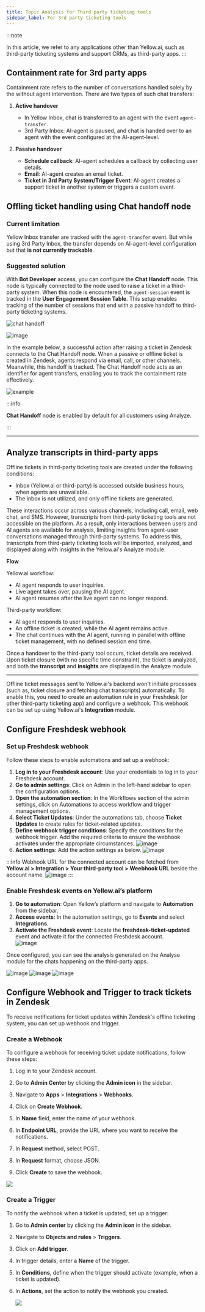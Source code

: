 ```yaml
---
title: Topic Analysis for Third party ticketing tools 
sidebar_label: For 3rd party ticketing tools
---
```




:::note 

In this article, we refer to any applications other than Yellow.ai, such as third-party ticketing systems and support CRMs, as third-party apps.
:::



## Containment rate for 3rd party apps 


Containment rate refers to the number of conversations handled solely by the  without agent intervention. There are two types of such chat transfers:

1. **Active handover**
    - In Yellow Inbox, chat is transferred to an agent with the event `agent-transfer`.
    - 3rd Party Inbox: AI-agent is paused, and chat is handed over to an agent with the event configured at the AI-agent-level.  

2. **Passive handover**
    - **Schedule callback**: AI-agent schedules a callback by collecting user details.
    - **Email**: AI-agent creates an email ticket.
    - **Ticket in 3rd Party System/Trigger Event**: AI-agent creates a support ticket in another system or triggers a custom event.


## Offling ticket handling using Chat handoff node 

### Current limitation 

Yellow Inbox transfer are tracked with the `agent-transfer` event. But while using 3rd Party Inbox, the transfer depends on AI-agent-level configuration but that **is not currently trackable**.

### Suggested solution

With **Bot Developer** access, you can configure the **Chat Handoff** node. This node is typically connected to the node used to raise a ticket in a third-party system. When this node is encountered, the `agent-session` event is tracked in the **User Engagement Session Table**. This setup enables tracking of the number of sessions that end with a passive handoff to third-party ticketing systems.

![chat handoff](https://imgur.com/ix6sMpU.png)

![image](https://imgur.com/CvniYAF.png)

In the example below, a successful action after raising a ticket in Zendesk connects to the Chat Handoff node. When a passive or offline ticket is created in Zendesk, agents respond via email, call, or other channels. Meanwhile, this handoff is tracked. The Chat Handoff node acts as an identifier for agent transfers, enabling you to track the containment rate effectively.

![example](https://lh7-rt.googleusercontent.com/docsz/AD_4nXcsCC_H9djVb0DBv3R2mmRlu3MaPocs-mOtzxyBiTN61wnlFRsUSrFsGbJgir3VnEn7flwiTgzCjlkJ4K4JnC7IJ7CkJ--5dd5QH3KB2oGDDMjdr95mXAtaiEQrj2RupK6Lv3B2I_5tMuKE-zOzytyee-Q-?key=doHOJQMEdYvKlVOmPCYX8w)

:::info

**Chat Handoff** node is enabled by default for all customers using Analyze.

:::


------------


## Analyze transcripts in third-party apps

Offline tickets in third-party ticketing tools are created under the following conditions:
* Inbox (Yellow.ai or third-party) is accessed outside business hours, when agents are unavailable.
* The inbox is not utilized, and only offline tickets are generated.

These interactions occur across various channels, including call, email, web chat, and SMS. However, transcripts from third-party ticketing tools are not accessible on the platform. As a result, only interactions between users and AI agents are available for analysis, limiting insights from agent-user conversations managed through third-party systems. To address this, transcripts from third-party ticketing tools will be imported, analyzed, and displayed along with insights in the Yellow.ai's Analyze module.

**Flow**

Yellow.ai workflow:
* AI agent responds to user inquiries.
* Live agent takes over, pausing the AI agent.
* AI agent resumes after the live agent can no longer respond.

Third-party workflow:
* AI agent responds to user inquiries.
* An offline ticket is created, while the AI agent remains active.
* The chat continues with the AI agent, running in parallel with offline ticket management, with no defined session end time.

Once a handover to the third-party tool occurs, ticket details are received. Upon ticket closure (with no specific time constraint), the ticket is analyzed, and both the **transcript** and **insights** are displayed in the Analyze module.

----------

Offline ticket messages sent to Yellow.ai's backend won't initiate processes (such as, ticket closure and fetching chat transcripts) automatically. To enable this, you need to create an automation rule in your Freshdesk (or other third-party ticketing app) and configure a webhook. This webhook can be set up using Yellow.ai's **Integration** module.


## Configure Freshdesk webhook

### Set up Freshdesk webhook

Follow these steps to enable automations and set up a webhook: 

1. **Log in to your Freshdesk account**: Use your credentials to log in to your Freshdesk account.
2. **Go to admin settings**: Click on Admin in the left-hand sidebar to open the configuration options.
3. **Open the automation section**: In the Workflows section of the admin settings, click on Automations to access workflow and trigger management options.
4. **Select Ticket Updates**: Under the automations tab, choose **Ticket Updates** to create rules for ticket-related updates.
5. **Define webhook trigger conditions**: Specify the conditions for the webhook trigger. Add the required criteria to ensure the webhook activates under the appropriate circumstances.
    ![image](https://imgur.com/EJQDhEC.png)
6. **Action settings**: Add the action settings as below.
    ![image](https://imgur.com/uWwm48Q.png)


:::info
Webhook URL for the connected account can be fetched from **Yellow.ai > Integration > Your third-party tool > Weebhook URL** beside the account name.
    ![image](https://imgur.com/GLJbBRc.png)
:::

### Enable Freshdesk events on Yellow.ai’s platform  

1. **Go to automation**: Open Yellow’s platform and navigate to **Automation** from the sidebar.  
2. **Access events**: In the automation settings, go to **Events** and select **Integrations**.  
3. **Activate the Freshdesk event**: Locate the **freshdesk-ticket-updated** event and activate it for the connected Freshdesk account.  
    ![image](https://imgur.com/7TlMBkU.png)


Once configured, you can see the analysis generated on the Analyse module for the chats happening on the third-party apps. 

![image](https://imgur.com/sRRhxb7.png)
![image](https://imgur.com/V3Cd0lt.png)
![image](https://imgur.com/ndfgeSV.png)

## Configure Webhook and Trigger to track tickets in Zendesk

To receive notifications for ticket updates within Zendesk's offline ticketing system, you can set up webhook and trigger.

### Create a Webhook

To configure a webhook for receiving ticket update notifications, follow these steps:

1. Log in to your Zendesk account.

2. Go to **Admin Center** by clicking the **Admin icon** in the sidebar.

3. Navigate to **Apps** > **Integrations** > **Webhooks**.

4. Click on **Create Webhook**.

5. In **Name** field, enter the name of your webhook.

6. In **Endpoint URL**, provide the URL where you want to receive the notifications.

8. In **Request** method, select POST.

9. In **Request** format, choose JSON.

10. Click **Create** to save the webhook.

  ![](https://i.imgur.com/f4ZpJGw.png)

### Create a Trigger

To notify the webhook when a ticket is updated, set up a trigger:

1. Go to **Admin center** by clicking the **Admin icon** in the sidebar.

2. Navigate to **Objects and rules** > **Triggers**.

3. Click on **Add trigger**.

4. In trigger details, enter a **Name** of the trigger.

5. In **Conditions**, define when the trigger should activate (example, when a ticket is updated).

6. In **Actions**, set the action to notify the webhook you created.

   ![](https://imgur.com/akjkijx.png)



